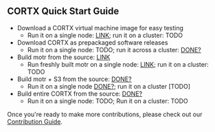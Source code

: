  ## CORTX Quick Start Guide
 
 - Download a CORTX virtual machine image for easy testing
    - Run it on a single node: [LINK](doc/CORTX_on_Open_Virtual_Appliance.rst); run it on a cluster: TODO
- Download CORTX as prepackaged software releases
    - Run it on a single node: TODO; run it across a cluster: [DONE?](doc/scaleout/README.rst)
- Build motr from the source: [LINK](https://github.com/Seagate/cortx-motr/blob/main/doc/Quick-Start-Guide.rst)
    - Run freshly built motr on a single node: [LINK](https://github.com/Seagate/cortx-motr/blob/main/doc/Quick-Start-Guide.rst); run it on a cluster: TODO
- Build motr + S3 from the source: [DONE?](https://github.com/Seagate/cortx-s3server/blob/main/docs/CORTX-S3%20Server%20Quick%20Start%20Guide.md)
    - Run it on a single node [DONE?](https://github.com/Seagate/cortx-s3server/blob/main/docs/CORTX-S3%20Server%20Quick%20Start%20Guide.md); run it on a cluster [TODO]
- Build entire CORTX from the source: [DONE?](https://github.com/Seagate/cortx-hare/blob/main/README.md)
    - Run it on a single node: TODO; Run it on a cluster: TODO
    
Once you're ready to make more contributions, please check out our [Contribution Guide](CONTRIBUTING.md).



